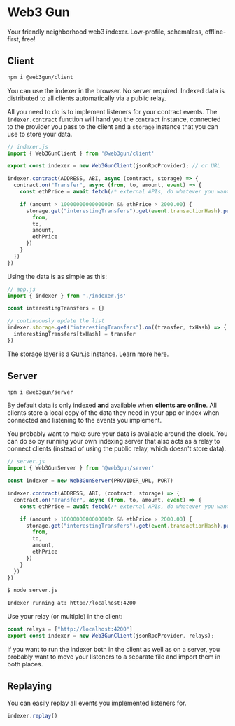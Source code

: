 # Web3 Gun

Your friendly neighborhood web3 indexer. Low-profile, schemaless, offline-first, free!

## Client

```bash
npm i @web3gun/client
```

You can use the indexer in the browser. No server required. Indexed data is distributed to all clients automatically via a public relay.

All you need to do is to implement listeners for your contract events. The `indexer.contract` function will hand you the `contract` instance, connected to the provider you pass to the client and a `storage` instance that you can use to store your data.

```javascript
// indexer.js
import { Web3GunClient } from '@web3gun/client'

export const indexer = new Web3GunClient(jsonRpcProvider); // or URL

indexer.contract(ADDRESS, ABI, async (contract, storage) => {
  contract.on("Transfer", async (from, to, amount, event) => {
    const ethPrice = await fetch(/* external APIs, do whatever you want */)

    if (amount > 1000000000000000n && ethPrice > 2000.00) {
      storage.get("interestingTransfers").get(event.transactionHash).put({
        from,
        to,
        amount,
        ethPrice
      })
    }
  })
})
```

Using the data is as simple as this:

```javascript
// app.js
import { indexer } from './indexer.js'

const interestingTransfers = {}

// continuously update the list
indexer.storage.get("interestingTransfers").on((transfer, txHash) => {
  interestingTransfers[txHash] = transfer
})
```

The storage layer is a [Gun.js](https://gun.eco/) instance. Learn more [here](https://gun.eco/docs/API).


## Server

```bash
npm i @web3gun/server
```

By default data is only indexed **and** available when **clients are online**. All clients store a local copy of the data they need in your app or index when connected and listening to the events you implement.

You probably want to make sure your data is available around the clock. You can do so by running your own indexing server that also acts as a relay to connect clients (instead of using the public relay, which doesn't store data).

```javascript
// server.js
import { Web3GunServer } from '@web3gun/server'

const indexer = new Web3GunServer(PROVIDER_URL, PORT)

indexer.contract(ADDRESS, ABI, (contract, storage) => {
  contract.on("Transfer", async (from, to, amount, event) => {
    const ethPrice = await fetch(/* external APIs, do whatever you want */)

    if (amount > 1000000000000000n && ethPrice > 2000.00) {
      storage.get("interestingTransfers").get(event.transactionHash).put({
        from,
        to,
        amount,
        ethPrice
      })
    }
  })
})
```

```bash
$ node server.js

Indexer running at: http://localhost:4200
```

Use your relay (or multiple) in the client:

```javascript
const relays = ["http://localhost:4200"]
export const indexer = new Web3GunClient(jsonRpcProvider, relays);
```

If you want to run the indexer both in the client as well as on a server, you probably want to move your listeners to a separate file and import them in both places.

## Replaying

You can easily replay all events you implemented listeners for.

```javascript
indexer.replay()
```